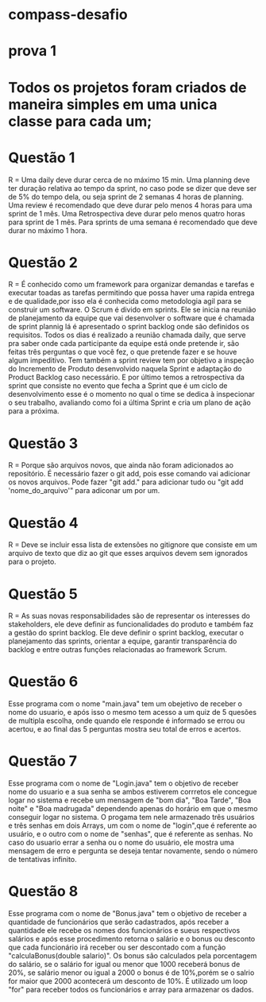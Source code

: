 # compass-desafio
# prova 1

# Todos os projetos foram criados de maneira simples em uma unica classe para cada um; 

# Questão 1

R = Uma daily deve durar cerca de no máximo 15 min.
Uma planning deve ter duração relativa ao tempo da sprint, no caso pode se dizer que deve ser de 5% do tempo dela, ou seja sprint de 2 semanas 4 horas de planning.
Uma review é recomendado que deve durar pelo menos 4 horas para uma sprint de 1 mês.
Uma Retrospectiva deve durar pelo menos quatro horas para sprint de 1 mês. Para sprints de uma semana é recomendado que deve durar no máximo  1 hora.


# Questão 2 
 
R = É conhecido como um framework para organizar demandas e tarefas e executar toadas as tarefas permitindo que possa haver uma rapida entrega e de qualidade,por isso ela é conhecida como metodologia agil para se construir um software. O Scrum é divido em sprints. Ele se inicia na reunião de planejamento da equipe que vai desenvolver o software que é chamada de sprint plannig lá é apresentado o sprint backlog onde são definidos os requisitos. Todos os dias é realizado a reunião chamada daily, que serve pra saber onde cada participante da equipe está onde pretende ir, são feitas três perguntas o que você fez, o que pretende fazer e se houve algum impeditivo. Tem também a sprint review tem por objetivo a inspeção do Incremento de Produto desenvolvido naquela Sprint e adaptação do Product Backlog caso necessário. E por último temos a retrospectiva da sprint que consiste no evento que fecha a Sprint que é um ciclo de desenvolvimento esse é o momento no qual o time se dedica à inspecionar o seu trabalho, avaliando como foi a última Sprint e cria um plano de ação para a próxima.


# Questão 3 

R = Porque são arquivos novos, que ainda não foram adicionados ao repositório. É necessário fazer o git add, pois esse comando vai adicionar os novos arquivos. Pode fazer "git add." para adicionar tudo ou "git add 'nome_do_arquivo'" para adiconar um por um.


# Questão 4 

R = Deve se incluir essa lista de extensões no  gitignore que consiste em um arquivo de texto que diz ao git que esses arquivos devem sem ignorados para o projeto.


# Questão 5

R = As suas novas responsabilidades são de representar os interesses do stakeholders, ele deve definir as funcionalidades do produto e também faz a gestão do sprint backlog. Ele deve definir o sprint backlog, executar o planejamento das sprints, orientar a equipe, garantir transparência do backlog e entre outras funções relacionadas ao framework Scrum.


# Questão 6

Esse programa com o nome "main.java" tem um obejetivo de receber o nome do usuario, e após isso o mesmo tem acesso a um quiz de 5 quesões de multipla escolha, onde quando ele responde é informado se errou ou acertou, e ao final das 5 perguntas mostra seu total de erros e acertos.


# Questão 7 

Esse programa com o nome de "Login.java" tem o objetivo de receber nome do usuario e a sua senha se ambos estiverem corrretos ele concegue logar no sistema e recebe um mensagem de "bom dia", "Boa Tarde", "Boa noite" e "Boa madrugada" dependendo apenas do horário em que o mesmo conseguir logar no sistema. O progama tem nele armazenado três usuários e três senhas em dois Arrays, um com o nome de "login",que é referente ao usuário, e o outro com o nome de "senhas", que é referente as senhas. No caso do usuario errar a senha ou o nome do usuário, ele mostra uma mensagem de erro e pergunta se deseja tentar novamente, sendo o número de tentativas infinito. 


# Questão 8

Esse programa com o nome de "Bonus.java" tem o objetivo de receber a quantidade de funcionários que serão cadastrados, após receber a quantidade ele recebe os nomes dos funcionários e sueus respectivos salários e após esse procedimento retorna o salário e o bonus ou desconto que cada funcionário irá receber ou ser descontado com a função "calculaBonus(double salario)". Os bonus são calculados pela porcentagem do salário,  se o salário for igual ou menor que 1000 receberá bonus de 20%, se salário menor ou igual a 2000 o bonus é de 10%,porém se o salrio for maior que 2000 acontecerá um desconto de 10%. É utilizado um loop "for" para receber todos os funcionários e array para armazenar os dados. 
